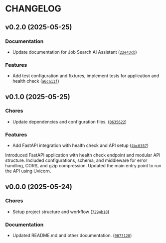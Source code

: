 # CHANGELOG


## v0.2.0 (2025-05-25)

### Documentation

- Update documentation for Job Search AI Assistant
  ([`22e43cb`](https://github.com/RYZHAIEV-SERHII/job-search-ai-assistant/commit/22e43cbee6829360bf269785555306155cfbea9e))

### Features

- Add test configuration and fixtures, implement tests for application and health check
  ([`a6ca11f`](https://github.com/RYZHAIEV-SERHII/job-search-ai-assistant/commit/a6ca11fa04c8ddd1a2d19b1da8be118ad10318d9))


## v0.1.0 (2025-05-25)

### Chores

- Update dependencies and configuration files.
  ([`0635622`](https://github.com/RYZHAIEV-SERHII/job-search-ai-assistant/commit/063562227addce79a188124a6b2ee5a0cab4e6fa))

### Features

- Add FastAPI integration with health check and API setup
  ([`4bc6357`](https://github.com/RYZHAIEV-SERHII/job-search-ai-assistant/commit/4bc6357f7fb38165b18fe88f68a1e09bcf74288d))

Introduced FastAPI application with health check endpoint and modular API structure. Included
  configurations, schema, and middleware for error handling, CORS, and gzip compression. Updated the
  main entry point to run the API using Uvicorn.


## v0.0.0 (2025-05-24)

### Chores

- Setup project structure and workflow
  ([`7294b18`](https://github.com/RYZHAIEV-SERHII/job-search-ai-assistant/commit/7294b182102bf88bfc2de53caae89144f8598213))

### Documentation

- Updated README.md and other documentation.
  ([`0877120`](https://github.com/RYZHAIEV-SERHII/job-search-ai-assistant/commit/087712008fd1dc6f367596693e9ba3abf01c507b))
